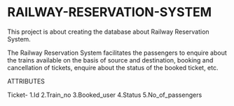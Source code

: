 # RAILWAY-RESERVATION-SYSTEM

This project is about creating the database about Railway Reservation System.

The Railway Reservation System facilitates the passengers to enquire about the trains available on the basis of source and destination, booking and cancellation of tickets, enquire about the status of the booked ticket, etc.

ATTRIBUTES

Ticket-
1.Id
2.Train_no
3.Booked_user
4.Status
5.No_of_passengers


